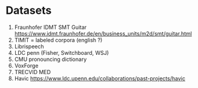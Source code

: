 
# Datasets

1. Fraunhofer IDMT SMT Guitar https://www.idmt.fraunhofer.de/en/business_units/m2d/smt/guitar.html
2. TIMIT = labeled corpora (english ?)
3. Librispeech
4. LDC penn (Fisher, Switchboard, WSJ)
5. CMU pronouncing dictionary
6. VoxForge
7. TRECVID MED
8. Havic https://www.ldc.upenn.edu/collaborations/past-projects/havic
